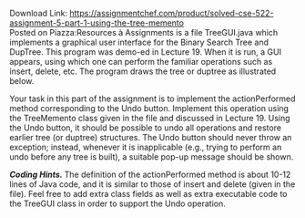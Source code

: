 Download Link: https://assignmentchef.com/product/solved-cse-522-assignment-5-part-1-using-the-tree-memento
<br>
Posted on Piazza:Resources à Assignments is a file TreeGUI.java which implements a graphical user interface for the Binary Search Tree and DupTree.   This program was demo-ed in Lecture 19.  When it is run, a GUI appears, using which one can perform the familiar operations such as insert, delete, etc.   The program draws the tree or duptree as illustrated below.

Your task in this part of the assignment is to implement the actionPerformed method corresponding to the Undo button.  Implement this operation using the TreeMemento class given in the file and discussed in Lecture 19.   Using the Undo button, it should be possible to undo all operations and restore earlier tree (or duptree) structures.    The Undo button should never throw an exception; instead, whenever it is inapplicable (e.g., trying to perform an undo before any tree is built), a suitable pop-up message should be shown.

<strong><em>Coding Hints.</em>  </strong>The definition of the actionPerformed method is about 10-12 lines of Java code, and it is similar to those of insert and delete (given in the file).   Feel free to add extra class fields as well as extra executable code to the TreeGUI class in order to support the Undo operation.